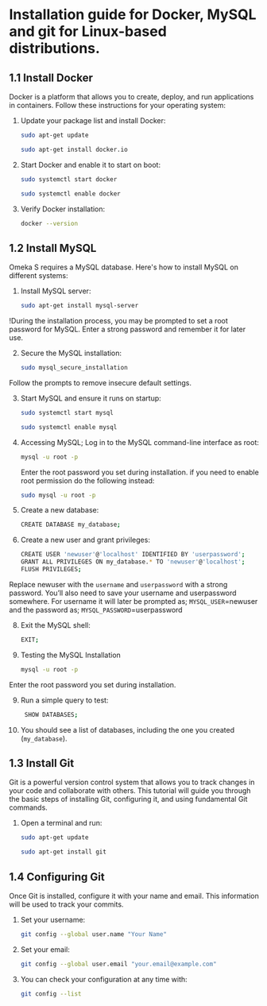 # Installation guide for Docker, MySQL and git for Linux-based distributions.

## 1.1 Install Docker
Docker is a platform that allows you to create, deploy, and run applications in containers. Follow these instructions for your operating system:

1. Update your package list and install Docker:
   ```bash
   sudo apt-get update
   ```
   ```bash
   sudo apt-get install docker.io
   ```
2. Start Docker and enable it to start on boot:
   ```bash
   sudo systemctl start docker
   ```
   ```bash
   sudo systemctl enable docker
   ```
3. Verify Docker installation:
   ```bash
   docker --version
   ```

## 1.2 Install MySQL
Omeka S requires a MySQL database. Here's how to install MySQL on different systems:

1. Install MySQL server:
   ```bash
   sudo apt-get install mysql-server
   ```
!During the installation process, you may be prompted to set a root password for MySQL. Enter a strong password and remember it for later use.

2. Secure the MySQL installation:
   ```bash
   sudo mysql_secure_installation
   ```
Follow the prompts to remove insecure default settings.

3. Start MySQL and ensure it runs on startup:
   ```bash
   sudo systemctl start mysql
   ```
   ```bash
   sudo systemctl enable mysql
   ```
4. Accessing MySQL; Log in to the MySQL command-line interface as root:
   ```bash
   mysql -u root -p
   ```
    Enter the root password you set during installation.
   if you need to enable root permission do the following instead:
   ```bash
   sudo mysql -u root -p
   ```
   
6. Create a new database:
   ```bash
   CREATE DATABASE my_database;
   ```
7. Create a new user and grant privileges:
   ```bash
   CREATE USER 'newuser'@'localhost' IDENTIFIED BY 'userpassword';
   GRANT ALL PRIVILEGES ON my_database.* TO 'newuser'@'localhost';
   FLUSH PRIVILEGES;
   ```
Replace newuser with the `username` and `userpassword` with a strong password. You’ll also need to save your username and userpassword somewhere. For username it will later be prompted as; `MYSQL_USER`=newuser and the password as; `MYSQL_PASSWORD`=userpassword

8. Exit the MySQL shell:
   ```bash
   EXIT;
   ```
9. Testing the MySQL Installation
   ```bash
   mysql -u root -p
   ```
 Enter the root password you set during installation.

9. Run a simple query to test:
   ```bash
    SHOW DATABASES;
   ```
10. You should see a list of databases, including the one you created (`my_database`).

## 1.3 Install Git
Git is a powerful version control system that allows you to track changes in your code and collaborate with others. This tutorial will guide you through the basic steps of installing Git, configuring it, and using fundamental Git commands.

1. Open a terminal and run:
   ```bash
   sudo apt-get update
   ```
   ```bash
   sudo apt-get install git
   ```

## 1.4 Configuring Git

Once Git is installed, configure it with your name and email. This information will be used to track your commits.

1. Set your username:
   ```bash
   git config --global user.name "Your Name"
   ```

2. Set your email:
   ```bash
   git config --global user.email "your.email@example.com"
   ```

3. You can check your configuration at any time with:
   ```bash
   git config --list
   ```
